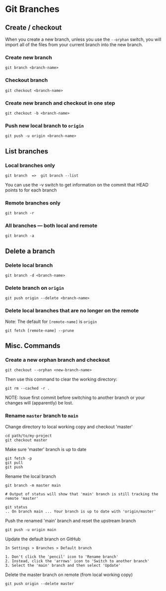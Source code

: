 # Git Branches

## Create / checkout

When you create a new branch, unless you use the `--orphan` switch,
you will import all of the files from your current branch into the
new branch.

### Create new branch

    git branch <branch-name>

### Checkout branch

    git checkout <branch-name>

### Create new branch and checkout in one step

    git checkout -b <branch-name>

### Push new local branch to `origin`

    git push -u origin <branch-name>

## List branches

### Local branches only

    git branch  =>  git branch --list

You can use the -v switch to get information on the commit that HEAD
points to for each branch

### Remote branches only

    git branch -r

### All branches — both local and remote

    git branch -a

## Delete a branch

### Delete local branch

    git branch -d <branch-name>

### Delete branch on `origin`

    git push origin --delete <branch-name>

### Delete local branches that are no longer on the remote

Note: The default for `[remote-name]` is `origin`

    git fetch [remote-name] --prune

## Misc. Commands

### Create a new orphan branch and checkout

    git checkout --orphan <new-branch-name>

Then use this command to clear the working directory:

    git rm --cached -r .

NOTE: Issue first commit before switching to another branch or
your changes will (apparently) be lost.

### Rename `master` branch to `main`

Change directory to local working copy and checkout 'master'

    cd path/to/my-project
    git checkout master

Make sure 'master' branch is up to date

    git fetch -p
    git pull
    git push

Rename the local branch

    git branch -m master main

    # Output of status will show that 'main' branch is still tracking the remote 'master'

    git status
    .. On branch main ... Your branch is up to date with 'origin/master'

Push the renamed 'main' branch and reset the upstream branch

    git push -u origin main

Update the default branch on GitHub

    In Settings > Branches > Default branch

    1. Don't click the 'pencil' icon to 'Rename branch'
    2. Instead, click the 'arrows' icon to 'Switch to another branch'
    3. Select the 'main' branch and then select 'Update'

Delete the master branch on remote (from local working copy)

    git push origin --delete master
